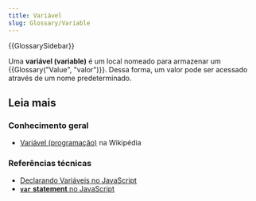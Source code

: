 ```yaml
---
title: Variável
slug: Glossary/Variable
---
```


{{GlossarySidebar}}

Uma **variável (variable)** é um local nomeado para armazenar um {{Glossary("Value", "valor")}}. Dessa forma, um valor pode ser acessado através de um nome predeterminado.

## Leia mais

### Conhecimento geral

- [Variável (programação)](<https://pt.wikipedia.org/wiki/Variável_(programação)>) na Wikipédia

### Referências técnicas

- [Declarando Variáveis no JavaScript](/pt-BR/docs/Web/JavaScript/Guide/Grammar_and_types#Declarations)
- [**`var`** **statement** no JavaScript](/pt-BR/docs/Web/JavaScript/Reference/Statements/var)

